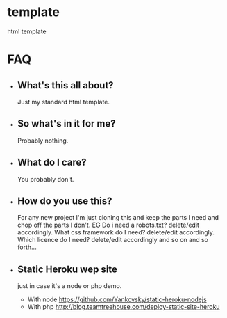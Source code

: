# template
  html template

# FAQ

* ## What's this all about?
  Just my standard html template.
* ## So what's in it for me?
  Probably nothing.
* ## What do I care?
  You probably don't.
* ## How do you use this?
  For any new project I'm just cloning this and keep the parts I need and chop off the parts I don't. EG Do i need a robots.txt? delete/edit accordingly. What css framework do I need? delete/edit accordingly. Which licence do I need? delete/edit accordingly and so on and so forth...

* ## Static Heroku wep site
  just in case it's a node or php demo.
  * With node https://github.com/Yankovsky/static-heroku-nodejs
  * With php http://blog.teamtreehouse.com/deploy-static-site-heroku
